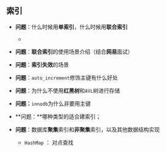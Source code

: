## 索引

* **问题**：什么时候用**单索引**，什么时候用**联合索引**

    * 
* **问题**：**联合索引**的使用场景介绍（结合**网易**面试）

* **问题**：**索引失效**的场景

* **问题**：`auto_increment`修饰主键有什么好处

* **问题**：为什么不使用**红黑树**和`AVL`树进行存储

* **问题：**`innodb`为什么非要用主键

* **问题：**哪种类型的适合建索引；


* **问题**：数据库**聚集**索引和**非聚集**索引，以及其他数据结构实现
    * `HashMap`  ： 对点查找



